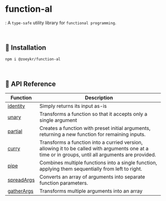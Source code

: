 # function-al

: A `type-safe` utility library for `functional programming`.

<br>

## 📌 Installation

```sh
npm i @zoeykr/function-al
```

<br>

## 📌 API Reference

| Function                                 | Description                                                                                                                                         |
| ---------------------------------------- | --------------------------------------------------------------------------------------------------------------------------------------------------- |
| [identity](./src/identity/README.md)     | Simply returns its input as-is                                                                                                                      |
| [unary](./src/unary/README.md)           | Transforms a function so that it accepts only a single argument                                                                                     |
| [partial](./src/partial/README.md)       | Creates a function with preset initial arguments, returning a new function for remaining inputs.                                                    |
| [curry](./src/curry/README.md)           | Transforms a function into a curried version, allowing it to be called with arguments one at a time or in groups, until all arguments are provided. |
| [pipe](./src/pipe/README.md)             | Combines multiple functions into a single function, applying them sequentially from left to right.                                                  |
| [spreadArgs](./src/spreadArgs/README.md) | Converts an array of arguments into separate function parameters.                                                                                   |
| [gatherArgs](./src/gatherArgs/README.md) | Transforms multiple arguments into an array                                                                                                         |

<!-- compose -->
